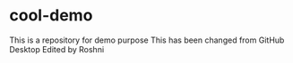 # cool-demo
This is a repository for demo purpose
This has been changed from GitHub Desktop
Edited by Roshni
